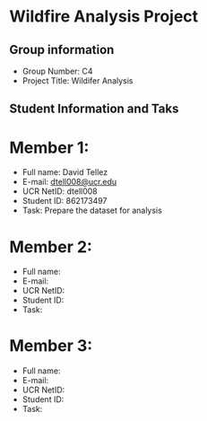 # Wildfire Analysis Project

## Group information

* Group Number: C4
* Project Title: Wildifer Analysis

## Student Information and Taks

# Member 1:

* Full name: David Tellez
* E-mail: dtell008@ucr.edu
* UCR NetID: dtell008
* Student ID: 862173497
* Task: Prepare the dataset for analysis

# Member 2: 

* Full name: 
* E-mail: 
* UCR NetID: 
* Student ID:
* Task: 

# Member 3: 

* Full name: 
* E-mail: 
* UCR NetID: 
* Student ID:
* Task: 

